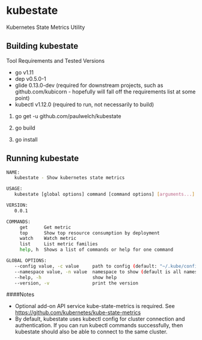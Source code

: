 # kubestate

Kubernetes State Metrics Utility

## Building kubestate

Tool Requirements and Tested Versions
* go v1.11
* dep v0.5.0-1
* glide 0.13.0-dev (required for downstream projects, such as github.com/kubicorn - hopefully will fall off the requirements list at some point)
* kubectl v1.12.0 (required to run, not necessarily to build)

1. go get -u github.com/paulwelch/kubestate

2. go build

3. go install

## Running kubestate

```bash
NAME:
   kubestate - Show kubernetes state metrics

USAGE:
   kubestate [global options] command [command options] [arguments...]

VERSION:
   0.0.1

COMMANDS:
     get      Get metric
     top      Show top resource consumption by deployment
     watch    Watch metric
     list     List metric families
     help, h  Shows a list of commands or help for one command

GLOBAL OPTIONS:
   --config value, -c value     path to config (default: "~/.kube/config")
   --namespace value, -n value  namespace to show (default is all namespaces) (default: "*")
   --help, -h                   show help
   --version, -v                print the version
```

####Notes
* Optional add-on API service kube-state-metrics is required.  See https://github.com/kubernetes/kube-state-metrics 
* By default, kubestate uses kubectl config for cluster connection and authentication. If you can run kubectl commands successfully, then kubestate should also be able to connect to the same cluster.

